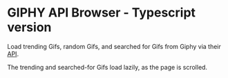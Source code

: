 # GIPHY API Browser - Typescript version

Load trending Gifs, random Gifs, and searched for Gifs from Giphy via their
[API](https://developers.giphy.com/docs/).

The trending and searched-for Gifs load lazily, as the page is scrolled.
